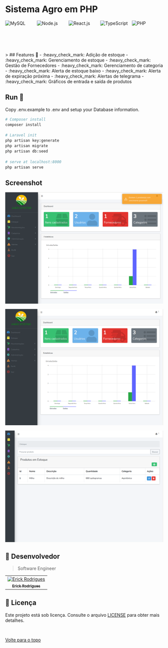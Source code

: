 # Sistema Agro em PHP

<div style="display: flex; justify-content: space-between;">
<img src="https://img.icons8.com/ios/452/mysql.png" alt="MySQL" width="100" height="100">
<img src="https://cdn.iconscout.com/icon/free/png-512/node-js-1174925.png" alt="Node.js" width="100" height="100">
<img src="https://cdn.iconscout.com/icon/free/png-512/react-4-1175110.png" alt="React.js" width="100" height="100">
<img src="https://img.icons8.com/color/452/typescript.png" alt="TypeScript" width="100" height="100">
<img src="https://img.icons8.com/color/black/php.png" alt="PHP" width="100" height="100">

</div>
> ## Features 🚀
  - :heavy_check_mark: Adição de estoque
  - :heavy_check_mark: Gerenciamento de estoque
  - :heavy_check_mark: Gestão de Fornecedores
  - :heavy_check_mark: Gerenciamento de categoria
  - :heavy_check_mark: Alerta de estoque baixo
  - :heavy_check_mark: Alerta de expiração próxima
  - :heavy_check_mark: Alertas de telegrama
  - :heavy_check_mark: Gráficos de entrada e saída de produtos
  
## Run 🚀
  Copy .env.example to .env and setup your Database information.

  ``` bash
  # Composer install
  composer install

  # Laravel init
  php artisan key:generate
  php artisan migrate
  php artisan db:seed

  # serve at localhost:8000
  php artisan serve
  ```
  ## Screenshot
![Captura de tela de 2019-12-13 20-51-55](/public/img/AGRO.png)

![Captura de tela de 2019-12-13 19-32-34(1)](/public/img/AGRO2.png)

![Captura de tela de 2019-12-13 20-49-37](/public/img/AGRO3.png)



## 🤝 Desenvolvedor

> Software Engineer

<table align="center">
  <tr>
    <td align="center">
      <a href="">
        <img src="https://avatars.githubusercontent.com/u/109317442?v=4" width="160px;" alt="Erick Rodrigues"/><br>
        <sub>
          <b>Erick Rodrigues</b>
        </sub>
      </a>
    </td>
  </tr>
</table>


## 📝 Licença

Este projeto está sob licença. Consulte o arquivo [LICENSE](LICENSE) para obter mais detalhes.

&#xa0;



<a href="#top">Volte para o topo</a>

